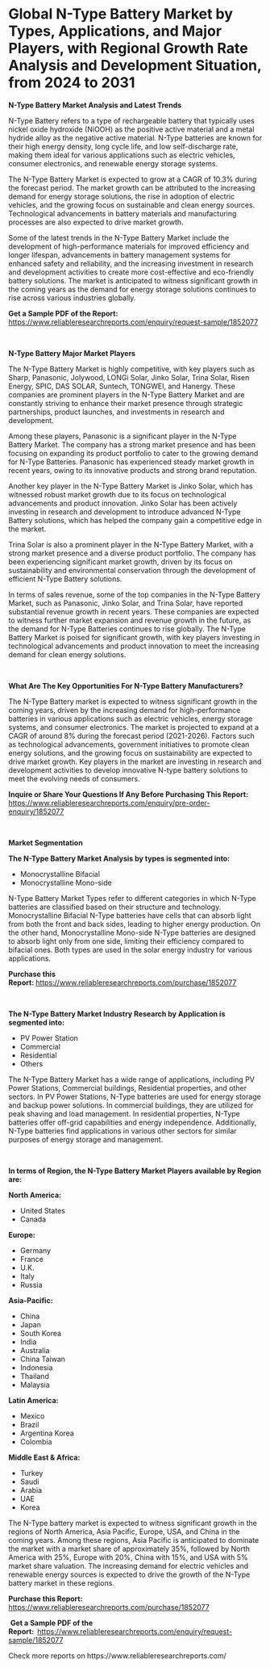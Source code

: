 <p><h1>Global N-Type Battery Market by Types, Applications, and Major Players, with Regional Growth Rate Analysis and Development Situation, from 2024 to 2031</h1></p><p><strong>N-Type Battery Market Analysis and Latest Trends</strong></p>
<p><p>N-Type Battery refers to a type of rechargeable battery that typically uses nickel oxide hydroxide (NiOOH) as the positive active material and a metal hydride alloy as the negative active material. N-Type batteries are known for their high energy density, long cycle life, and low self-discharge rate, making them ideal for various applications such as electric vehicles, consumer electronics, and renewable energy storage systems.</p><p>The N-Type Battery Market is expected to grow at a CAGR of 10.3% during the forecast period. The market growth can be attributed to the increasing demand for energy storage solutions, the rise in adoption of electric vehicles, and the growing focus on sustainable and clean energy sources. Technological advancements in battery materials and manufacturing processes are also expected to drive market growth.</p><p>Some of the latest trends in the N-Type Battery Market include the development of high-performance materials for improved efficiency and longer lifespan, advancements in battery management systems for enhanced safety and reliability, and the increasing investment in research and development activities to create more cost-effective and eco-friendly battery solutions. The market is anticipated to witness significant growth in the coming years as the demand for energy storage solutions continues to rise across various industries globally.</p></p>
<p><strong>Get a Sample PDF of the Report:&nbsp;</strong> <a href="https://www.reliableresearchreports.com/enquiry/request-sample/1852077">https://www.reliableresearchreports.com/enquiry/request-sample/1852077</a></p>
<p>&nbsp;</p>
<p><strong>N-Type Battery Major Market Players</strong></p>
<p><p>The N-Type Battery Market is highly competitive, with key players such as Sharp, Panasonic, Jolywood, LONGi Solar, Jinko Solar, Trina Solar, Risen Energy, SPIC, DAS SOLAR, Suntech, TONGWEI, and Hanergy. These companies are prominent players in the N-Type Battery Market and are constantly striving to enhance their market presence through strategic partnerships, product launches, and investments in research and development.</p><p>Among these players, Panasonic is a significant player in the N-Type Battery Market. The company has a strong market presence and has been focusing on expanding its product portfolio to cater to the growing demand for N-Type Batteries. Panasonic has experienced steady market growth in recent years, owing to its innovative products and strong brand reputation.</p><p>Another key player in the N-Type Battery Market is Jinko Solar, which has witnessed robust market growth due to its focus on technological advancements and product innovation. Jinko Solar has been actively investing in research and development to introduce advanced N-Type Battery solutions, which has helped the company gain a competitive edge in the market.</p><p>Trina Solar is also a prominent player in the N-Type Battery Market, with a strong market presence and a diverse product portfolio. The company has been experiencing significant market growth, driven by its focus on sustainability and environmental conservation through the development of efficient N-Type Battery solutions.</p><p>In terms of sales revenue, some of the top companies in the N-Type Battery Market, such as Panasonic, Jinko Solar, and Trina Solar, have reported substantial revenue growth in recent years. These companies are expected to witness further market expansion and revenue growth in the future, as the demand for N-Type Batteries continues to rise globally. The N-Type Battery Market is poised for significant growth, with key players investing in technological advancements and product innovation to meet the increasing demand for clean energy solutions.</p></p>
<p>&nbsp;</p>
<p><strong>What Are The Key Opportunities For N-Type Battery Manufacturers?</strong></p>
<p><p>The N-Type Battery market is expected to witness significant growth in the coming years, driven by the increasing demand for high-performance batteries in various applications such as electric vehicles, energy storage systems, and consumer electronics. The market is projected to expand at a CAGR of around 8% during the forecast period (2021-2026). Factors such as technological advancements, government initiatives to promote clean energy solutions, and the growing focus on sustainability are expected to drive market growth. Key players in the market are investing in research and development activities to develop innovative N-type battery solutions to meet the evolving needs of consumers.</p></p>
<p><strong>Inquire or Share Your Questions If Any Before Purchasing This Report:</strong> <a href="https://www.reliableresearchreports.com/enquiry/pre-order-enquiry/1852077">https://www.reliableresearchreports.com/enquiry/pre-order-enquiry/1852077</a></p>
<p>&nbsp;</p>
<p><strong>Market Segmentation</strong></p>
<p><strong>The N-Type Battery Market Analysis by types is segmented into:</strong></p>
<p><ul><li>Monocrystalline Bifacial</li><li>Monocrystalline Mono-side</li></ul></p>
<p><p>N-Type Battery Market Types refer to different categories in which N-Type batteries are classified based on their structure and technology. Monocrystalline Bifacial N-Type batteries have cells that can absorb light from both the front and back sides, leading to higher energy production. On the other hand, Monocrystalline Mono-side N-Type batteries are designed to absorb light only from one side, limiting their efficiency compared to bifacial ones. Both types are used in the solar energy industry for various applications.</p></p>
<p><strong>Purchase this Report:&nbsp;</strong><a href="https://www.reliableresearchreports.com/purchase/1852077">https://www.reliableresearchreports.com/purchase/1852077</a></p>
<p>&nbsp;</p>
<p><strong>The N-Type Battery Market Industry Research by Application is segmented into:</strong></p>
<p><ul><li>PV Power Station</li><li>Commercial</li><li>Residential</li><li>Others</li></ul></p>
<p><p>The N-Type Battery Market has a wide range of applications, including PV Power Stations, Commercial buildings, Residential properties, and other sectors. In PV Power Stations, N-Type batteries are used for energy storage and backup power solutions. In commercial buildings, they are utilized for peak shaving and load management. In residential properties, N-Type batteries offer off-grid capabilities and energy independence. Additionally, N-Type batteries find applications in various other sectors for similar purposes of energy storage and management.</p></p>
<p>&nbsp;</p>
<p><strong>In terms of Region, the N-Type Battery Market Players available by Region are:</strong></p>
<p>
    <p> <strong> North America: </strong>
        <ul>
            <li>United States</li>
            <li>Canada</li>
        </ul>
        </p> 
    <p> <strong> Europe: </strong>
        <ul>
            <li>Germany</li>
            <li>France</li>
            <li>U.K.</li>
            <li>Italy</li>
            <li>Russia</li>
        </ul>
        </p> 
    <p> <strong> Asia-Pacific: </strong>
        <ul>
            <li>China</li>
            <li>Japan</li>
            <li>South Korea</li>
            <li>India</li>
            <li>Australia</li>
            <li>China Taiwan</li>
            <li>Indonesia</li>
            <li>Thailand</li>
            <li>Malaysia</li>
        </ul>
        </p> 
    <p> <strong> Latin America: </strong>
        <ul>
            <li>Mexico</li>
            <li>Brazil</li>
            <li>Argentina Korea</li>
            <li>Colombia</li>
        </ul>
        </p> 
    <p> <strong> Middle East & Africa: </strong>
        <ul>
            <li>Turkey</li>
            <li>Saudi</li>
            <li>Arabia</li>
            <li>UAE</li>
            <li>Korea</li>
        </ul>
    </p>
    </p>
<p><p>The N-Type battery market is expected to witness significant growth in the regions of North America, Asia Pacific, Europe, USA, and China in the coming years. Among these regions, Asia Pacific is anticipated to dominate the market with a market share of approximately 35%, followed by North America with 25%, Europe with 20%, China with 15%, and USA with 5% market share valuation. The increasing demand for electric vehicles and renewable energy sources is expected to drive the growth of the N-Type battery market in these regions.</p></p>
<p><strong>Purchase this Report: </strong><a href="https://www.reliableresearchreports.com/purchase/1852077">https://www.reliableresearchreports.com/purchase/1852077</a></p>
<p>&nbsp;<strong>Get a Sample PDF of the Report:&nbsp;&nbsp;</strong><a href="https://www.reliableresearchreports.com/enquiry/request-sample/1852077">https://www.reliableresearchreports.com/enquiry/request-sample/1852077</a></p>
<p><strong></strong></p>
<p>Check more reports on https://www.reliableresearchreports.com/</p>